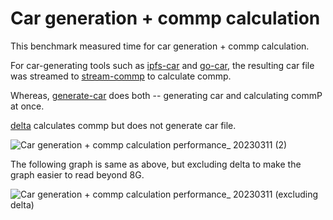 # Car generation + commp calculation

This benchmark measured time for car generation + commp calculation. 

For car-generating tools such as [ipfs-car](https://github.com/web3-storage/ipfs-car) and [go-car](https://github.com/ipld/go-car), the resulting car file was streamed to [stream-commp](https://github.com/filecoin-project/go-fil-commp-hashhash) to calculate commp.


Whereas, [generate-car](https://github.com/tech-greedy/generate-car) does both -- generating car and calculating commP at once. 

[delta](https://github.com/application-research/delta) calculates commp but does not generate car file.

![Car generation + commp calculation performance_ 20230311 (2)](https://user-images.githubusercontent.com/1911631/224515505-81ebc68b-1f95-429e-90dd-57e5fb49858e.png)

The following graph is same as above, but excluding delta to make the graph easier to read beyond 8G.

![Car generation + commp calculation performance_ 20230311 (excluding delta)](https://user-images.githubusercontent.com/1911631/224515506-dd5ab62b-a672-4452-b481-24ba167cf1f5.png)


